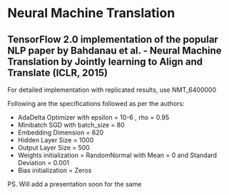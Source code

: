 # Neural Machine Translation

## TensorFlow 2.0 implementation of the popular NLP paper by Bahdanau et al. - Neural Machine Translation by Jointly learning to Align and Translate (ICLR, 2015)

For detailed implementation with replicated results, use NMT_6400000

Following are the specifications followed as per the authors:

- AdaDelta Optimizer with epsilon = 10-6 , rho = 0.95
- Minibatch SGD with batch_size = 80
- Embedding Dimension = 620
- Hidden Layer Size = 1000
- Output Layer Size = 500
- Weights initialization = RandomNormal with Mean = 0 and Standard Deviation = 0.001
- Bias initialization = Zeros

PS. Will add a presentation soon for the same
